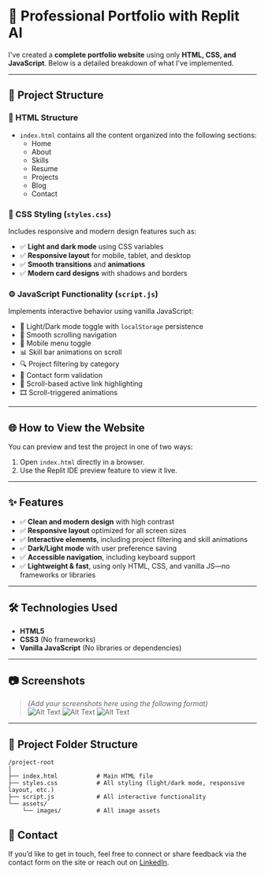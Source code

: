 # **💼 Professional Portfolio with Replit AI**

I've created a **complete portfolio website** using only **HTML, CSS, and JavaScript**. Below is a detailed breakdown of what I've implemented.

---

## **🚧 Project Structure**

### **🧱 HTML Structure**
- `index.html` contains all the content organized into the following sections:
  - Home
  - About
  - Skills
  - Resume
  - Projects
  - Blog
  - Contact

### **🎨 CSS Styling (`styles.css`)**
Includes responsive and modern design features such as:
- ✅ **Light and dark mode** using CSS variables  
- ✅ **Responsive layout** for mobile, tablet, and desktop  
- ✅ **Smooth transitions** and **animations**  
- ✅ **Modern card designs** with shadows and borders  

### **⚙️ JavaScript Functionality (`script.js`)**
Implements interactive behavior using vanilla JavaScript:
- 🌙 Light/Dark mode toggle with `localStorage` persistence  
- 🔗 Smooth scrolling navigation  
- 📱 Mobile menu toggle  
- 📊 Skill bar animations on scroll  
- 🔍 Project filtering by category  
- 📨 Contact form validation  
- 📌 Scroll-based active link highlighting  
- 🎞️ Scroll-triggered animations  

---

## **🌐 How to View the Website**

You can preview and test the project in one of two ways:
1. Open `index.html` directly in a browser.  
2. Use the Replit IDE preview feature to view it live.  

---

## **✨ Features**

- ✅ **Clean and modern design** with high contrast  
- ✅ **Responsive layout** optimized for all screen sizes  
- ✅ **Interactive elements**, including project filtering and skill animations  
- ✅ **Dark/Light mode** with user preference saving  
- ✅ **Accessible navigation**, including keyboard support  
- ✅ **Lightweight & fast**, using only HTML, CSS, and vanilla JS—no frameworks or libraries  

---

## **🛠️ Technologies Used**

- **HTML5**  
- **CSS3** (No frameworks)  
- **Vanilla JavaScript** (No libraries or dependencies)  

---

## **📷 Screenshots**

> *(Add your screenshots here using the following format)*  
> ![Alt Text](https://github.com/user-attachments/assets/f6ff3ed2-f0a2-4171-901b-06b96cd1a645)
> ![Alt Text](https://github.com/user-attachments/assets/9c548f94-a000-4184-88b2-72a9ea9534fd)
> ![Alt Text](https://github.com/user-attachments/assets/9c6ce99e-2ce8-4e4d-b749-49305b2bc8d5)




---

## **📁 Project Folder Structure**

```plaintext
/project-root
│
├── index.html           # Main HTML file
├── styles.css           # All styling (light/dark mode, responsive layout, etc.)
├── script.js            # All interactive functionality
└── assets/
    └── images/          # All image assets
```
## **📩 Contact**

If you’d like to get in touch, feel free to connect or share feedback via the contact form on the site or reach out on [LinkedIn](https://www.linkedin.com/in/jhasaketan-sa-a999bb219/).
